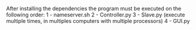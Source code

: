After installing the dependencies the program must be executed on the following order:
1 - nameserver.sh
2 - Controller.py
3 - Slave.py (execute multiple times, in multiples computers with multiple processors)
4 - GUI.py
